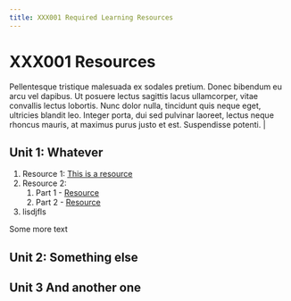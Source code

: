 ```yaml
---
title: XXX001 Required Learning Resources
---
```

# XXX001 Resources

Pellentesque tristique malesuada ex sodales pretium. Donec bibendum eu arcu vel dapibus. Ut posuere lectus sagittis lacus ullamcorper, vitae convallis lectus lobortis. Nunc dolor nulla, tincidunt quis neque eget, ultricies blandit leo. Integer porta, dui sed pulvinar laoreet, lectus neque rhoncus mauris, at maximus purus justo et est. Suspendisse potenti. |

## Unit 1: Whatever
1. Resource 1: [This is a resource](https://this.is.a.broken.link/)
2. Resource 2:
    1. Part 1 - [Resource](https://youtube.com/watch?v=xcvxgfsdgdsfgsdgf)
    2. Part 2 - [Resource](#)
3. lisdjfls

Some more text

## Unit 2: Something else

## Unit 3 And another one
